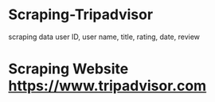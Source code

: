 # Scraping-Tripadvisor
scraping data user ID, user name, title, rating, date, review
# Scraping Website https://www.tripadvisor.com
